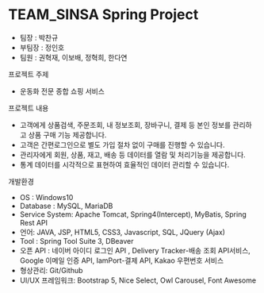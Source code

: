 # TEAM_SINSA Spring Project

- 팀장 : 박찬규
- 부팀장 : 정인호
- 팀원 : 권혁재, 이보배, 정혁희, 한다연

프로젝트 주제
- 운동화 전문 종합 쇼핑 서비스

프로젝트 내용
- 고객에게 상품검색, 주문조회, 내 정보조회, 장바구니, 결제 등 본인 정보를 관리하고 상품 구매 기능 제공합니다.
- 고객은 간편로그인으로 별도 가입 절차 없이 구매를 진행할 수 있습니다.
- 관리자에게 회원, 상품, 재고, 배송 등 데이터를 열람 및 처리기능을 제공합니다.
- 통계 데이터를 시각적으로 표현하여 효율적인 데이터 관리할 수 있습니다.

개발환경
- OS : Windows10
- Database : MySQL, MariaDB
- Service System: Apache Tomcat, Spring4(Intercept), MyBatis, Spring Rest API
- 언어: JAVA, JSP, HTML5, CSS3, Javascript, SQL, JQuery (Ajax)
- Tool : Spring Tool Suite 3, DBeaver 
- 오픈 API : 네이버 아이디 로그인 API , Delivery Tracker-배송 조회 API서비스, Google 이메일 인증 API, IamPort-결제 API, Kakao 우편번호 서비스
- 형상관리: Git/Github   
- UI/UX 프레임워크: Bootstrap 5, Nice Select, Owl Carousel, Font Awesome
